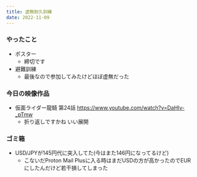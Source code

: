 ```yaml
---
title: 虚無耐久訓練
date: 2022-11-09
---
```


### やったこと
+ ポスター
  + 締切です
+ 避難訓練
  + 最後なので参加してみたけどほぼ虚無だった

### 今日の映像作品
+ 仮面ライダー龍騎 第24話 <https://www.youtube.com/watch?v=DaHIv-_pTmw>
  + 折り返しですかね いい展開


### ゴミ箱
+ USD/JPYが145円代に突入してた(今はまた146円になってるけど)
  + こないだProton Mail Plusに入る時はまだUSDの方が高かったのでEURにしたんだけど若干損してしまった
